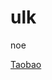 # ulk
noe

[Taobao](https://b.mashort.cn/ulk/taobao?smburl=tbopen%3A%2F%2Fm.taobao.com%2Ftbopen%2Findex.html%3Faction%3Dali.open.nav%26module%3Dh5%26bootImage%3D0%26source%3Dsb%26appkey%3D24585446%26smbSid%3DPLaIFUmP0WUCASp4SmcYtMrH_1563276135616%26rbbt%3Dbc.mainDetail.6.2.0262748160be47dbb41232b2e8adc590%26params%3D%257B%2522mtopCostTime%2522%253A%2522151%2522%252C%2522_t%2522%253A%25221563276140796%2522%257D%26h5Url%3Dhttps%253A%252F%252Fh5.m.taobao.com%252Fawp%252Fcore%252Fdetail.htm%253Fid%253D574844384885%2526point%253D%2525257B%25252522from%25252522%2525253A%25252522h5%25252522%2525252C%25252522h5_uid%25252522%2525253A%25252522PLaIFUmP0WUCASp4SmcYtMrH%25252522%2525252C%25252522ap_uri%25252522%2525253A%25252522sb_redirect_manual%25252522%2525252C%25252522page%25252522%2525253A%25252522mainDetail%25252522%2525252C%25252522callType%25252522%2525253A%25252522universalLink%25252522%2525257D%2526e%253DdSBbrHGxGSLjL96xtqfa3Lxv5Q-rPx63TcAUe3xb8Xp7IdSaq9ZPX3iqgw8aDrPLpBjek5vTzm2x7yx56bKZM_Trg2pilEV2YKSyUHijwPWotvGUpY9as0YDhZYxSCUqrMHiv9AEqrBmIMu_PEOir-ANcqNqGrbU4lXhCO7aXsm-S8BATx87sVL8f1aiW2rRszlGbVnl9prgXY9vYYZqc-iyTshuTAIK1OL5Nwg-hH6kGN6Tm9PObRBzZvaypQaUeDAo8UiTZqQ54_9tNzzd48vAhA0nNFJPxF85u2XzuTI%2526type%253D2%2526tkFlag%253D1&redirectUrl=https%3A%2F%2Fh5.m.taobao.com%2Fbcec%2FdownloadTaobao.html)
